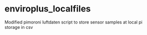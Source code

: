 # enviroplus_localfiles
Modified pimoroni luftdaten script to store sensor samples at local pi storage in csv
